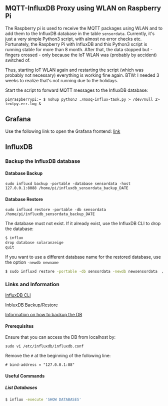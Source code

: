 ## MQTT-InfluxDB Proxy using WLAN on Raspberry Pi

The Raspberry pi is used to receive the MQTT packages using WLAN and to add them to the InfluxDB database in the table `sensordata`. Currently, it's just a very simple Python3 script, with almost no error checks etc. Fortunately, the Raspberry Pi with InfluxDB and this Python3 script is running stable for more than 8 month. After that, the data stopped but - fingers crossed - only because the IoT WLAN was (probably by accident) switched of. 

Thus, starting IoT WLAN again and restarting the script (which was probably not necessary) everything is working fine again. BTW: I needed 3 weeks to realize that's not running due to the holidays.

Start the script to forward MQTT messages to the InfluxDB database:

```
pi@raspberrypi:~ $ nohup python3 ./mosq-influx-task.py > /dev/null 2> textpy.err.log & 
```



## Grafana

Use the following link to open the Grafana frontend: [link](http://192.168.2.137:3000/)

## InfluxDB

### Backup the InfluxDB database

#### Database Backup

```
sudo influxd backup -portable -database sensordata -host 127.0.0.1:8088 /home/pi/influxdb_sensordata_backup_DATE
```

#### Database Restore

```
sudo influxd restore -portable -db sensordata /home/pi/influxdb_sensordata_backup_DATE
```

The database must not exist. If it already exist, use the InfluxDB CLI to drop the database:

```bash
$ influx
drop database solaranzeige
quit
```

If you want to use a different database name for the restored database, use the option `-newdb newname` 

```bash
$ sudo influxd restore -portable -db sensordata -newdb newsensordata  /home/pi/influxdb_sensordata_backup_DATE
```



### Links and Information

[InfluxDB CLI](https://docs.influxdata.com/influxdb/v1.7/tools/shell/)

[InbluxDB Backup/Restore](https://docs.influxdata.com/influxdb/v1.7/administration/backup_and_restore/)

[Information on how to backup the DB](https://solaranzeige.de/phpBB3/viewtopic.php?t=310)

#### Prerequisites

Ensure that you can access the DB from localhost by:

```
sudo vi /etc/influxdb/influxdb.conf
```

Remove the `#` at the beginning of the following line:

```
# bind-address = "127.0.0.1:88"
```



#### Useful Commands

##### List Databases

```bash
$ influx -execute 'SHOW DATABASES'
```

